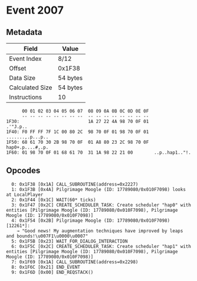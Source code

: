 # Event 2007

## Metadata

| Field           | Value    |
|-----------------|----------|
| Event Index     | 8/12     |
| Offset          | 0x1F38   |
| Data Size       | 54 bytes |
| Calculated Size | 54 bytes |
| Instructions    | 10       |

```
      00 01 02 03 04 05 06 07  08 09 0A 0B 0C 0D 0E 0F
      -- -- -- -- -- -- -- --  -- -- -- -- -- -- -- --
1F30:                          1A 27 22 4A 98 70 0F 01          .'"J.p..
1F40: F0 FF FF 7F 1C 00 80 2C  98 70 0F 01 98 70 0F 01  .......,.p...p..
1F50: 68 61 70 30 2B 98 70 0F  01 A8 80 23 2C 98 70 0F  hap0+.p....#,.p.
1F60: 01 98 70 0F 01 68 61 70  31 1A 98 22 21 00        ..p..hap1.."!.  
```

## Opcodes

```
  0: 0x1F38 [0x1A] CALL_SUBROUTINE(address=0x2227)
  1: 0x1F3B [0x4A] Pilgrimage Moogle (ID: 17789080/0x010F7098) looks at LocalPlayer
  2: 0x1F44 [0x1C] WAIT(60* ticks)
  3: 0x1F47 [0x2C] CREATE_SCHEDULER_TASK: Create scheduler "hap0" with entities [Pilgrimage Moogle (ID: 17789080/0x010F7098), Pilgrimage Moogle (ID: 17789080/0x010F7098)]
  4: 0x1F54 [0x2B] Pilgrimage Moogle (ID: 17789080/0x010F7098) [12261*]:
    → "Good news! My augmentation techniques have improved by leaps and bounds!\u007F1\u0000\u0007"
  5: 0x1F5B [0x23] WAIT_FOR_DIALOG_INTERACTION
  6: 0x1F5C [0x2C] CREATE_SCHEDULER_TASK: Create scheduler "hap1" with entities [Pilgrimage Moogle (ID: 17789080/0x010F7098), Pilgrimage Moogle (ID: 17789080/0x010F7098)]
  7: 0x1F69 [0x1A] CALL_SUBROUTINE(address=0x2298)
  8: 0x1F6C [0x21] END_EVENT
  9: 0x1F6D [0x00] END_REQSTACK()
```
